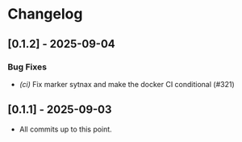 # Changelog

## [0.1.2] - 2025-09-04

### Bug Fixes

- *(ci)* Fix marker sytnax and make the docker CI conditional (#321)
## [0.1.1] - 2025-09-03

- All commits up to this point.